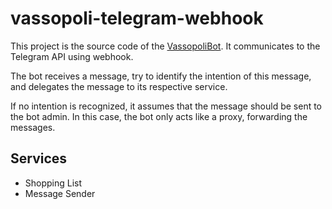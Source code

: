 # vassopoli-telegram-webhook

This project is the source code of the [VassopoliBot](https://t.me/VassopoliBot). It communicates to the Telegram API using webhook.

The bot receives a message, try to identify the intention of this message, and delegates the message to its respective service.

If no intention is recognized, it assumes that the message should be sent to the bot admin. In this case, the bot only acts like a proxy, forwarding the messages.

## Services

- Shopping List
- Message Sender
